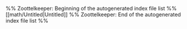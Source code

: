 %% Zoottelkeeper: Beginning of the autogenerated index file list  %%
 [[math/Untitled|Untitled]]
%% Zoottelkeeper: End of the autogenerated index file list  %%
